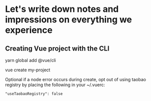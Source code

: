 # Let's write down notes and impressions on everything we experience

## Creating Vue project with the CLI

yarn global add @vue/cli

vue create my-project

Optional
if a node error occurs during create, opt out of using taobao registry by placing the following in your ~/.vuerc:

```
"useTaobaoRegistry": false
```

